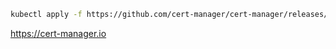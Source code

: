 ```sh
kubectl apply -f https://github.com/cert-manager/cert-manager/releases/download/v1.13.2/cert-manager.yaml
```

https://cert-manager.io